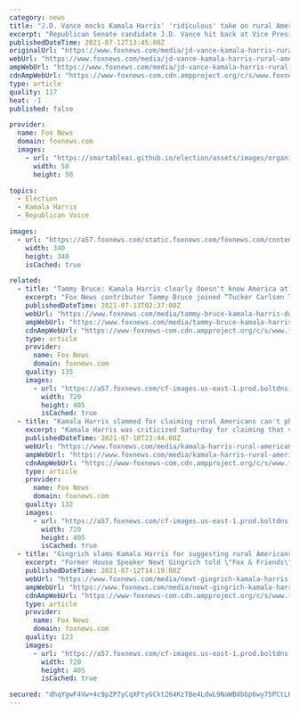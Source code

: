 ```yaml
---
category: news
title: "J.D. Vance mocks Kamala Harris' 'ridiculous' take on rural America: 'Leave condescension to your staffers'"
excerpt: "Republican Senate candidate J.D. Vance hit back at Vice President Kamala Harris' latest argument against voter ID laws, Monday, reacting on \"Fox & Friends\" to the VP's claim that rural voters don't have the ability to make photocopies of their IDs."
publishedDateTime: 2021-07-12T13:45:00Z
originalUrl: "https://www.foxnews.com/media/jd-vance-kamala-harris-rural-america-photocopies-voter-id-laws"
webUrl: "https://www.foxnews.com/media/jd-vance-kamala-harris-rural-america-photocopies-voter-id-laws"
ampWebUrl: "https://www.foxnews.com/media/jd-vance-kamala-harris-rural-america-photocopies-voter-id-laws.amp"
cdnAmpWebUrl: "https://www-foxnews-com.cdn.ampproject.org/c/s/www.foxnews.com/media/jd-vance-kamala-harris-rural-america-photocopies-voter-id-laws.amp"
type: article
quality: 117
heat: -1
published: false

provider:
  name: Fox News
  domain: foxnews.com
  images:
    - url: "https://smartableai.github.io/election/assets/images/organizations/foxnews.com-50x50.jpg"
      width: 50
      height: 50

topics:
  - Election
  - Kamala Harris
  - Republican Voice

images:
  - url: "https://a57.foxnews.com/static.foxnews.com/foxnews.com/content/uploads/2018/09/340/340/fox-news.jpg?ve=1&tl=1"
    width: 340
    height: 340
    isCached: true

related:
  - title: "Tammy Bruce: Kamala Harris clearly doesn't know America at all"
    excerpt: "Fox News contributor Tammy Bruce joined “Tucker Carlson Tonight” to react to Vice President Kamala Harris' comments on rural voters not being able to photocopy an ID."
    publishedDateTime: 2021-07-13T02:37:00Z
    webUrl: "https://www.foxnews.com/media/tammy-bruce-kamala-harris-doesnt-know-america"
    ampWebUrl: "https://www.foxnews.com/media/tammy-bruce-kamala-harris-doesnt-know-america.amp"
    cdnAmpWebUrl: "https://www-foxnews-com.cdn.ampproject.org/c/s/www.foxnews.com/media/tammy-bruce-kamala-harris-doesnt-know-america.amp"
    type: article
    provider:
      name: Fox News
      domain: foxnews.com
    quality: 135
    images:
      - url: "https://a57.foxnews.com/cf-images.us-east-1.prod.boltdns.net/v1/static/694940094001/4aed3fb8-f75b-402e-999e-50a80149916a/543856b3-355a-4b2a-836b-d49bc1330f04/1280x720/match/720/405/image.jpg?ve=1&tl=1"
        width: 720
        height: 405
        isCached: true
  - title: "Kamala Harris slammed for claiming rural Americans can't photocopy their IDs"
    excerpt: "Kamala Harris was criticized Saturday for claiming that voter ID laws were impossible because rural Americans could not photocopy their ID's."
    publishedDateTime: 2021-07-10T23:44:00Z
    webUrl: "https://www.foxnews.com/media/kamala-harris-rural-americans-photocopy-ids-voter-id-laws"
    ampWebUrl: "https://www.foxnews.com/media/kamala-harris-rural-americans-photocopy-ids-voter-id-laws.amp"
    cdnAmpWebUrl: "https://www-foxnews-com.cdn.ampproject.org/c/s/www.foxnews.com/media/kamala-harris-rural-americans-photocopy-ids-voter-id-laws.amp"
    type: article
    provider:
      name: Fox News
      domain: foxnews.com
    quality: 132
    images:
      - url: "https://a57.foxnews.com/cf-images.us-east-1.prod.boltdns.net/v1/static/694940094001/a1e2d229-3060-40e0-9d98-fafbc767418d/52419ec5-9047-4b23-95a1-5c09832815af/1280x720/match/720/405/image.jpg?ve=1&tl=1"
        width: 720
        height: 405
        isCached: true
  - title: "Gingrich slams Kamala Harris for suggesting rural Americans can't get voter ID: 'A dead loser'"
    excerpt: "Former House Speaker Newt Gingrich told \"Fox & Friends\" on Monday that the Democrats' push against voter ID requirements has been a \"dead loser\" politically, reacting to Vice President Kamala Harris claiming rural Americans would not be able to prove their identity in some cases."
    publishedDateTime: 2021-07-12T14:19:00Z
    webUrl: "https://www.foxnews.com/media/newt-gingrich-kamala-harris-rural-america-voter-id-xerox"
    ampWebUrl: "https://www.foxnews.com/media/newt-gingrich-kamala-harris-rural-america-voter-id-xerox.amp"
    cdnAmpWebUrl: "https://www-foxnews-com.cdn.ampproject.org/c/s/www.foxnews.com/media/newt-gingrich-kamala-harris-rural-america-voter-id-xerox.amp"
    type: article
    provider:
      name: Fox News
      domain: foxnews.com
    quality: 123
    images:
      - url: "https://a57.foxnews.com/cf-images.us-east-1.prod.boltdns.net/v1/static/694940094001/3744b611-0deb-4da0-bea2-af26cab20b6f/180c1e9d-6b85-4fde-81d3-41e4144ab97c/1280x720/match/720/405/image.jpg?ve=1&tl=1"
        width: 720
        height: 405
        isCached: true

secured: "dhqYgwF4Vw+4c9pZP7yCqXFtyGCkt264KzTBe4LdwL9NaWBdbbp6wy75PCtLHZ5Nu3dRViCycNPVPgnL8asTuo+KvpoKLl6aEfLB1S4ueOYoGbFV/7lyKfSK+z4XWmR4u1r40X/5/3z6aBgMmJaYuOQXGMG+VAySgFCSkZxL/Gf3cFpwsVhPSylvj3lSKgZgJ0HQMz4K/KDBVDTpiq0qGgNy/RM01fsQ+y8/z7CLdv7M7xpbdmmRAbu12cwNCbFr7MuN8szWa0Os6MsWsJBMD9gT5KbZqooE+gOO9MimE45bLLkAc5kUA3so9WsnWICDbDqPR2juNhoybHY8wGu1JwFk8ZKzZsdRkN2dHTfUL34=;xStfQTCbZoHtb38GkW6c9w=="
---
```


